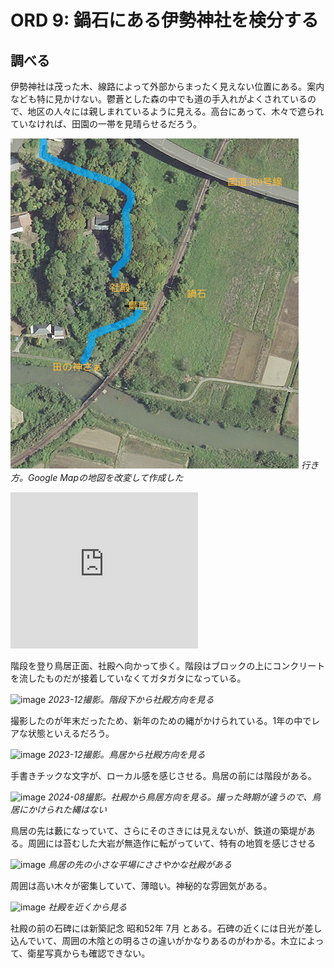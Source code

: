 # ORD 9: 鍋石にある伊勢神社を検分する

<!-- toc -->

## 調べる

伊勢神社は茂った木、線路によって外部からまったく見えない位置にある。案内なども特に見かけない。鬱蒼とした森の中でも道の手入れがよくされているので、地区の人々には親しまれているように見える。高台にあって、木々で遮られていなければ、田園の一帯を見晴らせるだろう。

![image](./images/20240915map.png)
*行き方。Google Mapの地図を改変して作成した*

<iframe src="https://www.google.com/maps/embed?pb=!1m17!1m12!1m3!1d4358.630601738377!2d130.2199300765009!3d32.06273497397033!2m3!1f0!2f0!3f0!3m2!1i1024!2i768!4f13.1!3m2!1m1!2zMzLCsDAzJzQ1LjkiTiAxMzDCsDEzJzIxLjAiRQ!5e1!3m2!1sen!2sjp!4v1726374101863!5m2!1sen!2sjp" width="300" height="250" style="border:0;" allowfullscreen="" loading="lazy" referrerpolicy="no-referrer-when-downgrade"></iframe>

階段を登り鳥居正面、社殿へ向かって歩く。階段はブロックの上にコンクリートを流したものだが接着していなくてガタガタになっている。

![image](./images/20240915sh5.jpg)
*2023-12撮影。階段下から社殿方向を見る*

撮影したのが年末だったため、新年のための縄がかけられている。1年の中でレアな状態といえるだろう。

![image](./images/20240915sh1.jpg)
*2023-12撮影。鳥居から社殿方向を見る*

手書きチックな文字が、ローカル感を感じさせる。鳥居の前には階段がある。

![image](./images/20240915sh3.jpg)
*2024-08撮影。社殿から鳥居方向を見る。撮った時期が違うので、鳥居にかけられた縄はない*

鳥居の先は藪になっていて、さらにそのさきには見えないが、鉄道の築堤がある。周囲には苔むした大岩が無造作に転がっていて、特有の地質を感じさせる

![image](./images/20240915sh2.jpg)
*鳥居の先の小さな平場にささやかな社殿がある*

周囲は高い木々が密集していて、薄暗い。神秘的な雰囲気がある。

![image](./images/20240915sh4.jpg)
*社殿を近くから見る*

社殿の前の石碑には新築記念 昭和52年 7月 とある。石碑の近くには日光が差し込んでいて、周囲の木陰との明るさの違いがかなりあるのがわかる。木立によって、衛星写真からも確認できない。
